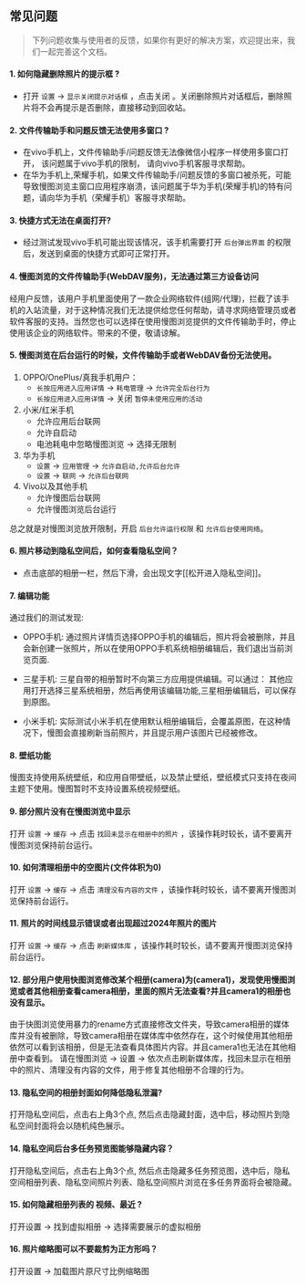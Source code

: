 ## 常见问题

> 下列问题收集与使用者的反馈，如果你有更好的解决方案，欢迎提出来，我们一起完善这个文档。

#### 1. 如何隐藏删除照片的提示框 ?

- 打开 `设置` -> `显示关闭提示对话框` ，点击关闭 。关闭删除照片对话框后，删除照片将不会再提示是否删除，直接移动到回收站。


#### 2. 文件传输助手和问题反馈无法使用多窗口 ?

- 在vivo手机上，文件传输助手/问题反馈无法像微信小程序一样使用多窗口打开， 该问题属于vivo手机的限制， 请向vivo手机客服寻求帮助。
- 在华为手机上,荣耀手机，如果文件传输助手/问题反馈的多窗口被杀死，可能导致慢图浏览主窗口应用程序崩溃，该问题属于华为手机(荣耀手机)的特有问题，请向华为手机（荣耀手机）客服寻求帮助。


#### 3. 快捷方式无法在桌面打开? 
- 经过测试发现vivo手机可能出现该情况，该手机需要打开 `后台弹出界面` 的权限后，发送到桌面的快捷方式即可正常打开。


#### 4. 慢图浏览的文件传输助手(WebDAV服务)，无法通过第三方设备访问

经用户反馈，该用户手机里面使用了一款企业网络软件(组网/代理)，拦截了该手机的入站流量，对于这种情况我们无法提供给您任何帮助，请寻求网络管理员或者软件客服的支持。当然您也可以选择在使用慢图浏览提供的文件传输助手时，停止使用该企业的网络软件。带来的不便，敬请谅解。

#### 5. 慢图浏览在后台运行的时候，文件传输助手或者WebDAV备份无法使用。

1.  OPPO/OnePlus/真我手机用户：
    - `长按应用进入应用详情` -> `耗电管理` -> `允许完全后台行为`
    - `长按应用进入应用详情` -> 关闭 `暂停未使用应用的活动` 
2.  小米/红米手机
    -  允许应用后台联网
    -  允许自启动
    -  电池耗电中忽略慢图浏览 -> 选择无限制
3. 华为手机
    - `设置` -> `应用管理` -> `允许自启动,允许后台允许`
    - `设置` -> `联网` -> `允许后台联网`
4. Vivo以及其他手机
    - 允许慢图后台联网
    - 允许慢图浏览后台运行
  
总之就是对慢图浏览放开限制，开启 `后台允许运行权限` 和 `允许后台使用网络`。

#### 6. 照片移动到隐私空间后，如何查看隐私空间？
-  点击底部的相册一栏，然后下滑，会出现文字[[松开进入隐私空间]]。


#### 7.  编辑功能  
通过我们的测试发现:

- OPPO手机: 通过照片详情页选择OPPO手机的编辑后，照片将会被删除，并且会新创建一张照片，所以在使用OPPO手机系统相册编辑后，我们退出当前浏览页面.

- 三星手机: 三星自带的相册暂时不向第三方应用提供编辑。可以通过： 其他应用打开选择三星系统相册，然后再使用该编辑功能,三星相册编辑后，可以保存到原图。

- 小米手机: 实际测试小米手机在使用默认相册编辑后，会覆盖原图，在这种情况下，慢图会直接刷新当前照片，并且提示用户该图片已经被修改。

#### 8. 壁纸功能

慢图支持使用系统壁纸，和应用自带壁纸，以及禁止壁纸，壁纸模式只支持在夜间主题下使用。慢图暂时不支持设置系统视频壁纸。

#### 9. 部分照片没有在慢图浏览中显示

打开 `设置` -> `缓存` -> 点击 `找回未显示在相册中的照片` ，该操作耗时较长，请不要离开慢图浏览保持前台运行。


#### 10. 如何清理相册中的空图片(文件体积为0)

打开 `设置` -> `缓存` -> 点击 `清理没有内容的文件` ，该操作耗时较长，请不要离开慢图浏览保持前台运行。

#### 11. 照片的时间线显示错误或者出现超过2024年照片的图片


打开 `设置` -> `缓存` -> 点击 `刷新媒体库` ，该操作耗时较长，请不要离开慢图浏览保持前台运行。


#### 12. 部分用户使用快图浏览修改某个相册(camera)为(camera1)，发现使用慢图浏览或者其他相册查看camera相册，里面的照片无法查看?并且camera1的相册也没有显示。

由于快图浏览使用暴力的rename方式直接修改文件夹，导致camera相册的媒体库并没有被删除，导致camera相册在媒体库中依然存在，这个时候使用其他相册依然可以看到该相册，但是无法查看具体图片内容。并且camera1也无法在其他相册中查看到。
请在慢图浏览 -> 设置 -> 依次点击刷新媒体库，找回未显示在相册中的照片、清理没有内容的文件，用于修复其他相册不合理的行为。


#### 13. 隐私空间的相册封面如何降低隐私泄漏?

打开隐私空间后，点击右上角3个点, 然后点击隐藏封面，选中后，移动照片到隐私空间封面将会以随机纯色展示。

#### 14. 隐私空间后台多任务预览图能够隐藏内容？

打开隐私空间后，点击右上角3个点, 然后点击隐藏多任务预览图，选中后，隐私空间相册列表、隐私空间照片列表、隐私空间照片浏览在多任务界面将会被隐藏。


#### 15. 如何隐藏相册列表的 视频、最近 ?

打开设置 -> 找到虚拟相册 -> 选择需要展示的虚拟相册


#### 16. 照片缩略图可以不要裁剪为正方形吗？ 

打开设置 -> 加载图片原尺寸比例缩略图 







